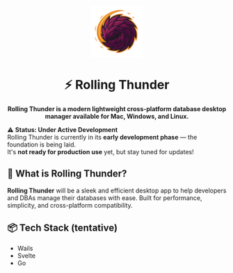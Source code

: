 <div align="center">
<a href="https://github.com/yudhasubki/rollingthunder/"><img src="build/appicon.png" width="120"/></a>
</div>
<h1 align="center">⚡ Rolling Thunder</h1>
<div align="center">
<strong>Rolling Thunder is a modern lightweight cross-platform database desktop manager available
for Mac, Windows, and Linux.</strong>
</div>

⚠️ **Status: Under Active Development**  
Rolling Thunder is currently in its **early development phase** — the foundation is being laid.  
It's **not ready for production use** yet, but stay tuned for updates!

## 🚧 What is Rolling Thunder?

**Rolling Thunder** will be a sleek and efficient desktop app to help developers and DBAs manage their databases with ease. Built for performance, simplicity, and cross-platform compatibility.

## 📦 Tech Stack (tentative)
- Wails
- Svelte
- Go